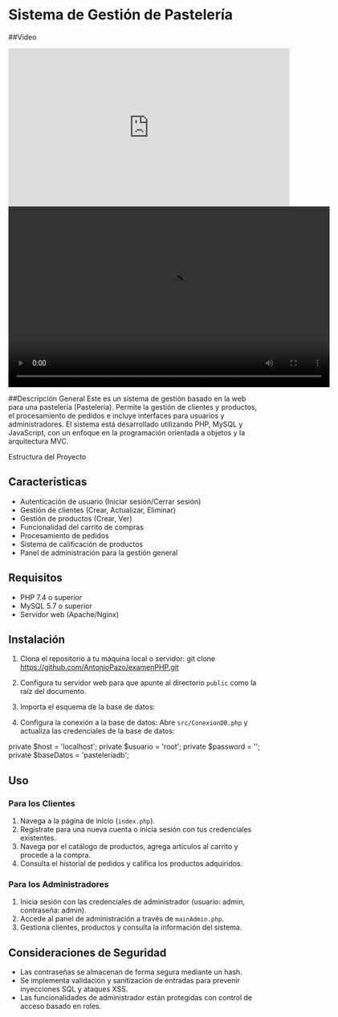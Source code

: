 # Sistema de Gestión de Pastelería

##Video

<iframe width="560" height="315" src="https://www.youtube.com/embed/-vMb2US0Yog" frameborder="0" allow="accelerometer; autoplay; clipboard-write; encrypted-media; gyroscope; picture-in-picture" allowfullscreen></iframe>



<video width="640" height="360" controls>
  <source src="ProyectoPastereria.mp4" type="video/mp4">
  Tu navegador no soporta la etiqueta de video.
</video>

##Descripción General
Este es un sistema de gestión basado en la web para una pastelería (Pastelería). Permite la gestión de clientes y productos, el procesamiento de pedidos e incluye interfaces para usuarios y administradores. El sistema está desarrollado utilizando PHP, MySQL y JavaScript, con un enfoque en la programación orientada a objetos y la arquitectura MVC.

Estructura del Proyecto

## Características

- Autenticación de usuario (Iniciar sesión/Cerrar sesión)
- Gestión de clientes (Crear, Actualizar, Eliminar)
- Gestión de productos (Crear, Ver)
- Funcionalidad del carrito de compras
- Procesamiento de pedidos
- Sistema de calificación de productos
- Panel de administración para la gestión general

## Requisitos

- PHP 7.4 o superior
- MySQL 5.7 o superior
- Servidor web (Apache/Nginx)

## Instalación

1. Clona el repositorio a tu máquina local o servidor:
   git clone https://github.com/AntonioPazo/examenPHP.git

2. Configura tu servidor web para que apunte al directorio `public` como la raíz del documento.

3. Importa el esquema de la base de datos:

4. Configura la conexión a la base de datos:
Abre `src/ConexionDB.php` y actualiza las credenciales de la base de datos:

private $host = 'localhost'; 
private $usuario = 'root'; 
private $password = '';
private $baseDatos = 'pasteleriadb';


## Uso

### Para los Clientes

1. Navega a la página de inicio (`index.php`).
2. Regístrate para una nueva cuenta o inicia sesión con tus credenciales existentes.
3. Navega por el catálogo de productos, agrega artículos al carrito y procede a la compra.
4. Consulta el historial de pedidos y califica los productos adquiridos.

### Para los Administradores

1. Inicia sesión con las credenciales de administrador (usuario: admin, contraseña: admin).
2. Accede al panel de administración a través de `mainAdmin.php`.
3. Gestiona clientes, productos y consulta la información del sistema.

## Consideraciones de Seguridad

- Las contraseñas se almacenan de forma segura mediante un hash.
- Se implementa validación y sanitización de entradas para prevenir inyecciones SQL y ataques XSS.
- Las funcionalidades de administrador están protegidas con control de acceso basado en roles.
